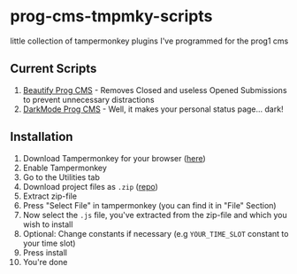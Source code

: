 # prog-cms-tmpmky-scripts
little collection of tampermonkey plugins I've programmed for the prog1 cms

## Current Scripts

1. [Beautify Prog CMS](https://github.com/david-prv/prog-cms-tmpmky-scripts/blob/main/beautify_prog_cms.user.js) - Removes Closed and useless Opened Submissions to prevent unnecessary distractions
2. [DarkMode Prog CMS](https://github.com/david-prv/prog-cms-tmpmky-scripts/blob/main/darkmode_prog_cms.user.js) - Well, it makes your personal status page... dark!

## Installation

1. Download Tampermonkey for your browser ([here](https://www.tampermonkey.net))
2. Enable Tampermonkey
3. Go to the Utilities tab
4. Download project files as ``.zip`` ([repo](https://github.com/david-prv/prog-cms-tmpmky-script/))
5. Extract zip-file
6. Press "Select File" in tampermonkey (you can find it in "File" Section)
7. Now select the ``.js`` file, you've extracted from the zip-file and which you wish to install
8. Optional: Change constants if necessary (e.g ``YOUR_TIME_SLOT`` constant to your time slot)
9. Press install
10. You're done
